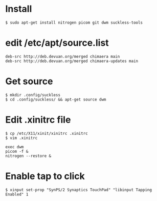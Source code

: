 # Install
```
$ sudo apt-get install nitrogen picom git dwm suckless-tools
```
# edit /etc/apt/source.list
```
deb-src http://deb.devuan.org/merged chimaera main  
deb-src http://deb.devuan.org/merged chimaera-updates main
```
# Get source
```
$ mkdir .config/suckless
$ cd .config/suckless/ && apt-get source dwm
```
# Edit .xinitrc file
```
$ cp /etc/X11/xinit/xinitrc .xinitrc
$ vim .xinitrc
```
```
exec dwm
picom -f &
nitrogen --restore &
```
# Enable tap to click
```
$ xinput set-prop "SynPS/2 Synaptics TouchPad" "libinput Tapping Enabled" 1
```
